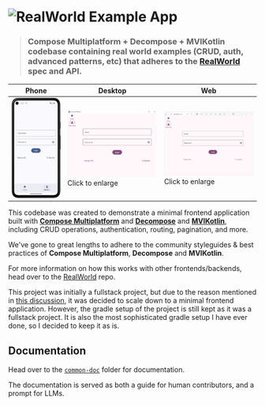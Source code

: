 # ![RealWorld Example App](logo.png)

> <h3>Compose Multiplatform + Decompose + MVIKotlin codebase containing real world examples (CRUD, auth, advanced patterns, etc) that adheres to the <a href="https://github.com/gothinkster/realworld">RealWorld</a> spec and API. </h3>

| Phone | Desktop | Web|
|---|---|---|
| ![Phone App Screenshot](diagram/screenshots/Screenshot_20240911_105149.png) | ![Desktop App Screenshot](diagram/screenshots/Screenshot%202025-01-11%20230957.png) Click to enlarge | ![Web App Screenshot](diagram/screenshots/Screenshot%202025-01-11%20231502.png) Click to enlarge |

This codebase was created to demonstrate a minimal frontend application built with **[Compose Multiplatform](https://www.jetbrains.com/lp/compose-multiplatform/)** and **[Decompose](https://arkivanov.github.io/Decompose/)** and **[MVIKotlin](https://arkivanov.github.io/MVIKotlin/)**, including CRUD operations, authentication, routing, pagination, and more.

We've gone to great lengths to adhere to the community styleguides & best practices of **Compose Multiplatform**, **Decompose** and **MVIKotlin**.

For more information on how this works with other frontends/backends, head over to the [RealWorld](https://github.com/gothinkster/realworld) repo.

This project was initially a fullstack project, but due to the reason mentioned in [this discussion](https://github.com/gothinkster/realworld/discussions/1545#discussioncomment-10984982), it was decided to scale down to a minimal frontend application. However, the gradle setup of the project is still kept as it was a fullstack project. It is also the most sophisticated gradle setup I have ever done, so I decided to keep it as is.

## Documentation

Head over to the [`common-doc`](common-doc) folder for documentation.

The documentation is served as both a guide for human contributors, and a prompt for LLMs.
